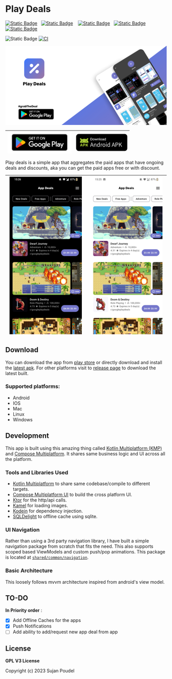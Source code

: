 # Play Deals

[![Static Badge](https://img.shields.io/badge/Android-black?logo=android&logoColor=white&color=%234889f5)](https://play.google.com/store/apps/details?id=me.sujanpoudel.playdeals)
&nbsp;
[![Static Badge](https://img.shields.io/badge/IOS-grey?logo=apple)](https://github.com/psuzn/app-deals/releases/latest)
&nbsp;&nbsp;
[![Static Badge](https://img.shields.io/badge/macOS-black?logo=apple)](https://github.com/psuzn/app-deals/releases/latest)
&nbsp;
[![Static Badge](https://img.shields.io/badge/Windows-green?logo=windows&color=blue)](https://github.com/psuzn/app-deals/releases/latest)
&nbsp;
[![Static Badge](https://img.shields.io/badge/Linux-white?logo=linux&logoColor=white&color=grey)](https://github.com/psuzn/app-deals/releases/latest)
&nbsp;

![Static Badge](https://img.shields.io/badge/License-GPL--v3-brightgreen)
[![CI](https://github.com/psuzn/Play-Deals/actions/workflows/CI.yaml/badge.svg)](https://github.com/psuzn/Play-Deals/actions/workflows/CI.yaml)

![Feature](metadata/en-US/images/featureGraphic.png)

| <a href="https://play.google.com/store/apps/details?id=me.sujanpoudel.playdeals">     <img src="media/badge-get-on-google-play.png" width="200" alt="Get it on Google play">   </a> | <a href="https://github.com/psuzn/app-deals/releases/latest">     <img src="media/badge-download-apk.png" width="160" alt="Download Apk">   </a> |
|-------------------------------------------------------------------------------------------------------------------------------------------------------------------------------------|:------------------------------------------------------------------------------------------------------------------------------------------------:|

Play deals is a simple app that aggregates the paid apps that have ongoing deals and discounts, aka you can get the
paid apps free or with discount.

| <img src="metadata/en-US/images/phoneScreenshots/1.png" width="95%" > | <img src="metadata/en-US/images/phoneScreenshots/3.png"  width="95%" > |
|-----------------------------------------------------------------------|:----------------------------------------------------------------------:|

## Download

You can download the app from [play store](https://play.google.com/store/apps/details?id=me.sujanpoudel.playdeals) or
directly download and install the [latest apk](https://github.com/psuzn/app-deals/releases/latest). For other platforms
visit to [release page](https://github.com/psuzn/app-deals/releases/latest) to download the latest built.

### Supported platforms:

- Android
- IOS
- Mac
- Linux
- Windows

## Development

This app is built using this amazing thing
called [Kotlin Multiplatform (KMP)](https://kotlinlang.org/docs/multiplatform.html)
and [Compose Multiplatform](https://www.jetbrains.com/lp/compose-multiplatform/).
It shares same business logic and UI across all the platform.

### Tools and Libraries Used

- [Kotlin Multiplatform](https://kotlinlang.org/docs/multiplatform.html) to share same codebase/compile to different
  targets.
- [Compose Multiplatform UI](https://www.jetbrains.com/lp/compose-multiplatform/) to build the cross platform UI.
- [Ktor](https://www.jetbrains.com/lp/compose-multiplatform/) for the http/api calls.
- [Kamel](https://github.com/Kamel-Media/Kamel) for loading images.
- [Kodein](https://github.com/kosi-libs/Kodein) for dependency injection.
- [SQLDelight](https://github.com/cashapp/sqldelight) to offline cache using sqlite.

### UI Navigation

Rather than using a 3rd party navigation library, I have built a simple navigation package from scratch that fits the
need. This also supports scoped based ViewModels and custom push/pop animations. This package is located
at [`shared/common/navigation`](shared/src/commonMain/kotlin/me/sujanpoudel/playdeals/common/navigation).

### Basic Architecture

This loosely follows mvvm architecture inspired from android's view model.

## TO-DO

**In Priority order** :

- [x] Add Offline Caches for the apps
- [x] Push Notifications
- [ ] Add ability to add/request new app deal from app

## License

**GPL V3 License**

Copyright (c) 2023 Sujan Poudel

